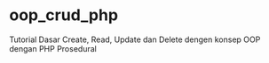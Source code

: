 # oop_crud_php
Tutorial Dasar Create, Read, Update dan Delete dengen konsep OOP dengan PHP Prosedural

